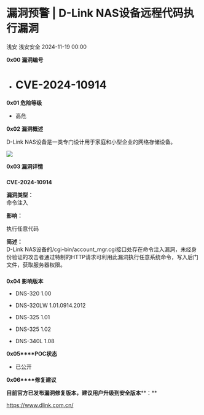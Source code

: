 #  漏洞预警 | D-Link NAS设备远程代码执行漏洞   
浅安  浅安安全   2024-11-19 00:00  
  
**0x00 漏洞编号**  
- # CVE-2024-10914  
  
**0x01 危险等级**  
- 高危  
  
**0x02 漏洞概述**  
  
D-Link NAS设备是一类专门设计用于家庭和小型企业的网络存储设备。  
  
![](https://mmbiz.qpic.cn/sz_mmbiz_png/7stTqD182SVL22sXWZReVaj95PAsCUQ05d3XdU3CN5kXZhAwz2DjmftLBG3yia12APCtOg5gvdEtXrr0AvdKRRA/640?wx_fmt=png&from=appmsg "")  
  
**0x03 漏洞详情**  
###   
###   
  
**CVE-2024-10914**  
  
**漏洞类型：**  
命令注入  
  
  
**影响：**  
  
执行任意代码  
  
**简述：**  
D-Link NAS设备的/cgi-bin/account_mgr.cgi接口处存在命令注入漏洞，未经身份验证的攻击者通过特制的HTTP请求可利用此漏洞执行任意系统命令，写入后门文件，获取服务器权限。  
###   
  
**0x04 影响版本**  
- DNS-320 1.00  
  
- DNS-320LW 1.01.0914.2012  
  
- DNS-325 1.01  
  
- DNS-325 1.02  
  
- DNS-340L 1.08  
  
**0x05****POC状态**  
- 已公开  
  
**0x06****修复建议**  
  
**目前官方已发布漏洞修复版本，建议用户升级到安全版本****：**  
  
https://www.dlink.com.cn/  
  
  
  
